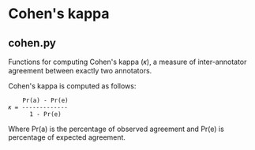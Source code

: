 # Cohen's kappa
## cohen.py
Functions for computing Cohen's kappa (𝜅), a measure of inter-annotator agreement between exactly two annotators.

Cohen's kappa is computed as follows:

        Pr(a) - Pr(e)
    𝜅 = -------------
          1 - Pr(e)
    
Where Pr(a) is the percentage of observed agreement and Pr(e) is percentage of expected agreement.